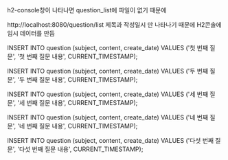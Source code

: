 h2-console창이 나타나면
question_list에 파일이 없기 때문에 

http://localhost:8080/question/list 제목과 작성일시 만 나타나기 때문에
H2콘솔에 임시 데이터를 만듬


INSERT INTO question (subject, content, create_date)
VALUES ('첫 번째 질문', '첫 번째 질문 내용', CURRENT_TIMESTAMP);

INSERT INTO question (subject, content, create_date)
VALUES ('두 번째 질문', '두 번째 질문 내용', CURRENT_TIMESTAMP);

INSERT INTO question (subject, content, create_date)
VALUES ('세 번째 질문', '세 번째 질문 내용', CURRENT_TIMESTAMP);

INSERT INTO question (subject, content, create_date)
VALUES ('네 번째 질문', '네 번째 질문 내용', CURRENT_TIMESTAMP);

INSERT INTO question (subject, content, create_date)
VALUES ('다섯 번째 질문', '다섯 번째 질문 내용', CURRENT_TIMESTAMP);
